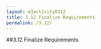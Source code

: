 ```yaml
---
layout: m3activity0312
title: 3.12 Finalize Requirements
permalink: /3.12/
---
```

##3.12 Finalize Requirements		
